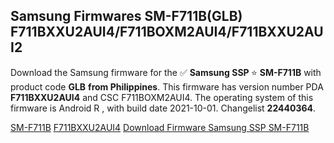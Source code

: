 <h2>Samsung Firmwares SM-F711B(GLB) F711BXXU2AUI4/F711BOXM2AUI4/F711BXXU2AUI2</h2>
Download the Samsung firmware for the ✅ <strong>Samsung SSP </strong> ⭐ <strong>SM-F711B</strong> with product code <strong>GLB</strong> <strong> from Philippines</strong>. This firmware has version number PDA <strong>F711BXXU2AUI4</strong> and CSC F711BOXM2AUI4. The operating system of this firmware is Android R , with build date 2021-10-01. Changelist <strong>22440364</strong>.


[SM-F711B](https://samfirm.shop/samsung/model/SM-F711B)
[F711BXXU2AUI4](https://samfirm.shop/samsung/pda/F711BXXU2AUI4)
[Download Firmware Samsung SSP SM-F711B](https://samfirm.shop/samsung/firmware/461931)
